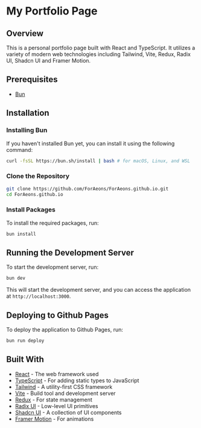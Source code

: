 # My Portfolio Page

## Overview

This is a personal portfolio page built with React and TypeScript. It utilizes a variety of modern web technologies including Tailwind, Vite, Redux, Radix UI, Shadcn UI and Framer Motion.

## Prerequisites

- [Bun](https://bun.sh/)

## Installation

### Installing Bun

If you haven't installed Bun yet, you can install it using the following command:

```bash
curl -fsSL https://bun.sh/install | bash # for macOS, Linux, and WSL
```

### Clone the Repository

```bash
git clone https://github.com/ForAeons/ForAeons.github.io.git
cd ForAeons.github.io
```

### Install Packages

To install the required packages, run:

```bash
bun install
```

## Running the Development Server

To start the development server, run:

```bash
bun dev
```

This will start the development server, and you can access the application at `http://localhost:3000`.

## Deploying to Github Pages

To deploy the application to Github Pages, run:

```bash
bun run deploy
```

## Built With

- [React](https://reactjs.org/) - The web framework used
- [TypeScript](https://www.typescriptlang.org/) - For adding static types to JavaScript
- [Tailwind](https://tailwindcss.com/) - A utility-first CSS framework
- [Vite](https://vitejs.dev/) - Build tool and development server
- [Redux](https://redux.js.org/) - For state management
- [Radix UI](https://radix-ui.com/) - Low-level UI primitives
- [Shadcn UI](https://ui.shadcn.com/) - A collection of UI components
- [Framer Motion](https://www.framer.com/motion/) - For animations
